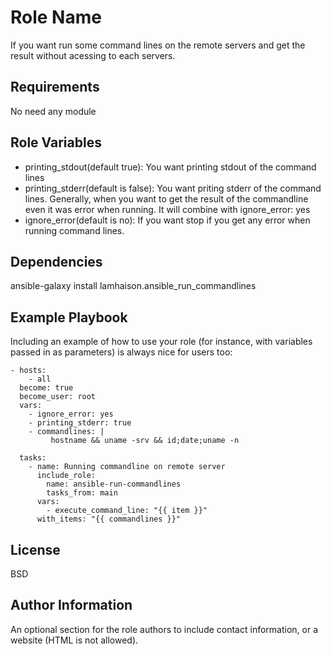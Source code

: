 Role Name
=========

If you want run some command lines on the remote servers and get the result without acessing to each servers.

Requirements
------------
No need any module

Role Variables
--------------
- printing_stdout(default true): You want printing stdout of the command lines
- printing_stderr(default is false): You want priting stderr of the command lines. Generally, when you want to get the result of the commandline even it was error when running. It will combine with ignore_error: yes
- ignore_error(default is no): If you want stop if you get any error when running command lines.

Dependencies
------------
ansible-galaxy install lamhaison.ansible_run_commandlines

Example Playbook
----------------

Including an example of how to use your role (for instance, with variables passed in as parameters) is always nice for users too:
```ansible
- hosts:
    - all
  become: true
  become_user: root
  vars:
    - ignore_error: yes
    - printing_stderr: true
    - commandlines: |
         hostname && uname -srv && id;date;uname -n

  tasks:
    - name: Running commandline on remote server
      include_role:
        name: ansible-run-commandlines
        tasks_from: main
      vars:
        - execute_command_line: "{{ item }}"
      with_items: "{{ commandlines }}"
```

License
-------

BSD

Author Information
------------------

An optional section for the role authors to include contact information, or a website (HTML is not allowed).
